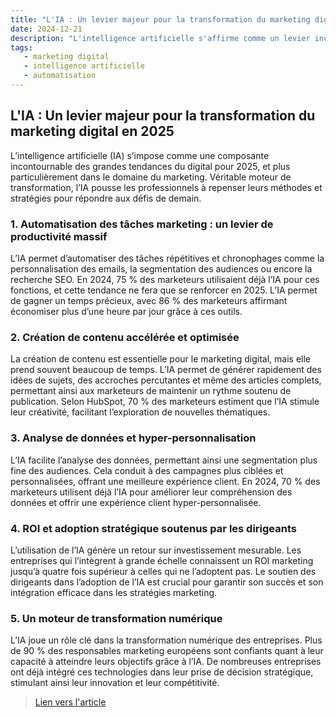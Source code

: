 ```yaml
---
title: "L'IA : Un levier majeur pour la transformation du marketing digital en 2025"
date: 2024-12-21
description: "L'intelligence artificielle s'affirme comme un levier incontournable dans le marketing digital, transformant les pratiques, optimisant la productivité et permettant une personnalisation de plus en plus fine des campagnes."
tags:
   - marketing digital
   - intelligence artificielle
   - automatisation
---
```


## L'IA : Un levier majeur pour la transformation du marketing digital en 2025

L’intelligence artificielle (IA) s’impose comme une composante incontournable des grandes tendances du digital pour 2025, et plus particulièrement dans le domaine du marketing. Véritable moteur de transformation, l’IA pousse les professionnels à repenser leurs méthodes et stratégies pour répondre aux défis de demain.

### 1. **Automatisation des tâches marketing : un levier de productivité massif**

L’IA permet d’automatiser des tâches répétitives et chronophages comme la personnalisation des emails, la segmentation des audiences ou encore la recherche SEO. En 2024, 75 % des marketeurs utilisaient déjà l’IA pour ces fonctions, et cette tendance ne fera que se renforcer en 2025. L’IA permet de gagner un temps précieux, avec 86 % des marketeurs affirmant économiser plus d’une heure par jour grâce à ces outils.

### 2. **Création de contenu accélérée et optimisée**

La création de contenu est essentielle pour le marketing digital, mais elle prend souvent beaucoup de temps. L’IA permet de générer rapidement des idées de sujets, des accroches percutantes et même des articles complets, permettant ainsi aux marketeurs de maintenir un rythme soutenu de publication. Selon HubSpot, 70 % des marketeurs estiment que l’IA stimule leur créativité, facilitant l’exploration de nouvelles thématiques.

### 3. **Analyse de données et hyper-personnalisation**

L’IA facilite l’analyse des données, permettant ainsi une segmentation plus fine des audiences. Cela conduit à des campagnes plus ciblées et personnalisées, offrant une meilleure expérience client. En 2024, 70 % des marketeurs utilisent déjà l’IA pour améliorer leur compréhension des données et offrir une expérience client hyper-personnalisée.

### 4. **ROI et adoption stratégique soutenus par les dirigeants**

L’utilisation de l’IA génère un retour sur investissement mesurable. Les entreprises qui l’intègrent à grande échelle connaissent un ROI marketing jusqu’à quatre fois supérieur à celles qui ne l’adoptent pas. Le soutien des dirigeants dans l’adoption de l’IA est crucial pour garantir son succès et son intégration efficace dans les stratégies marketing.

### 5. **Un moteur de transformation numérique**

L’IA joue un rôle clé dans la transformation numérique des entreprises. Plus de 90 % des responsables marketing européens sont confiants quant à leur capacité à atteindre leurs objectifs grâce à l’IA. De nombreuses entreprises ont déjà intégré ces technologies dans leur prise de décision stratégique, stimulant ainsi leur innovation et leur compétitivité.

> [Lien vers l'article](https://www.blogdumoderateur.com/tendances-ia-marketing-2025/)